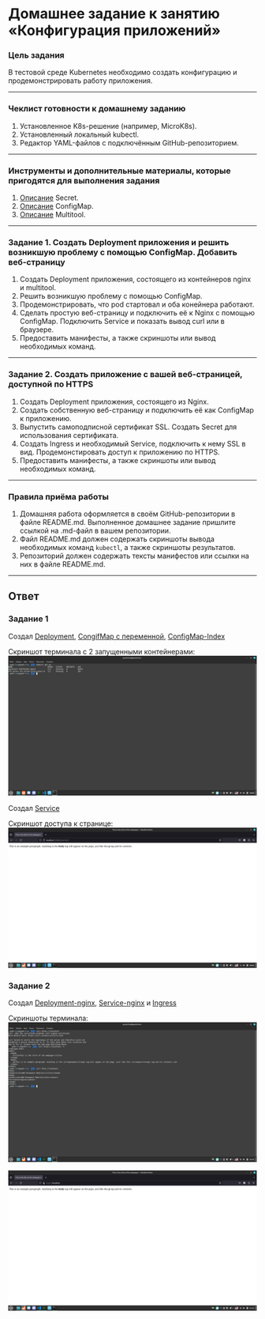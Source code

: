 # Домашнее задание к занятию «Конфигурация приложений»

### Цель задания

В тестовой среде Kubernetes необходимо создать конфигурацию и продемонстрировать работу приложения.

------

### Чеклист готовности к домашнему заданию

1. Установленное K8s-решение (например, MicroK8s).
2. Установленный локальный kubectl.
3. Редактор YAML-файлов с подключённым GitHub-репозиторием.

------

### Инструменты и дополнительные материалы, которые пригодятся для выполнения задания

1. [Описание](https://kubernetes.io/docs/concepts/configuration/secret/) Secret.
2. [Описание](https://kubernetes.io/docs/concepts/configuration/configmap/) ConfigMap.
3. [Описание](https://github.com/wbitt/Network-MultiTool) Multitool.

------

### Задание 1. Создать Deployment приложения и решить возникшую проблему с помощью ConfigMap. Добавить веб-страницу

1. Создать Deployment приложения, состоящего из контейнеров nginx и multitool.
2. Решить возникшую проблему с помощью ConfigMap.
3. Продемонстрировать, что pod стартовал и оба конейнера работают.
4. Сделать простую веб-страницу и подключить её к Nginx с помощью ConfigMap. Подключить Service и показать вывод curl или в браузере.
5. Предоставить манифесты, а также скриншоты или вывод необходимых команд.

------

### Задание 2. Создать приложение с вашей веб-страницей, доступной по HTTPS 

1. Создать Deployment приложения, состоящего из Nginx.
2. Создать собственную веб-страницу и подключить её как ConfigMap к приложению.
3. Выпустить самоподписной сертификат SSL. Создать Secret для использования сертификата.
4. Создать Ingress и необходимый Service, подключить к нему SSL в вид. Продемонстировать доступ к приложению по HTTPS. 
4. Предоставить манифесты, а также скриншоты или вывод необходимых команд.

------

### Правила приёма работы

1. Домашняя работа оформляется в своём GitHub-репозитории в файле README.md. Выполненное домашнее задание пришлите ссылкой на .md-файл в вашем репозитории.
2. Файл README.md должен содержать скриншоты вывода необходимых команд `kubectl`, а также скриншоты результатов.
3. Репозиторий должен содержать тексты манифестов или ссылки на них в файле README.md.

------

## Ответ

### Задание 1

Создал [Deployment](https://github.com/gambrilus/kuber-homeworks/blob/main/2.3/deploy_nginxtool.yaml), [CongifMap с переменной](https://github.com/gambrilus/kuber-homeworks/blob/main/2.3/cm_nginxtool.yaml), [ConfigMap-Index](https://github.com/gambrilus/kuber-homeworks/blob/main/2.3/cm_index.yaml)

Скриншот терминала c 2 запущенными контейнерами:
![2-3-1](images/2-3-1.png)

Создал [Service](https://github.com/gambrilus/kuber-homeworks/blob/main/2.3/svc_nginxtool.yaml)

Скриншот доступа к странице:
![2-3-2](images/2-3-2.png)

### Задание 2

Создал [Deployment-nginx](https://github.com/gambrilus/kuber-homeworks/blob/main/2.3/deploy_nginx.yaml), [Service-nginx](https://github.com/gambrilus/kuber-homeworks/blob/main/2.3/svc_nginx.yaml) и [Ingress](https://github.com/gambrilus/kuber-homeworks/blob/main/2.2/pvc_nfs.yaml)


Скриншоты терминала:
![2-3-3](images/2-3-3.png)


![2-3-4](images/2-3-4.png)